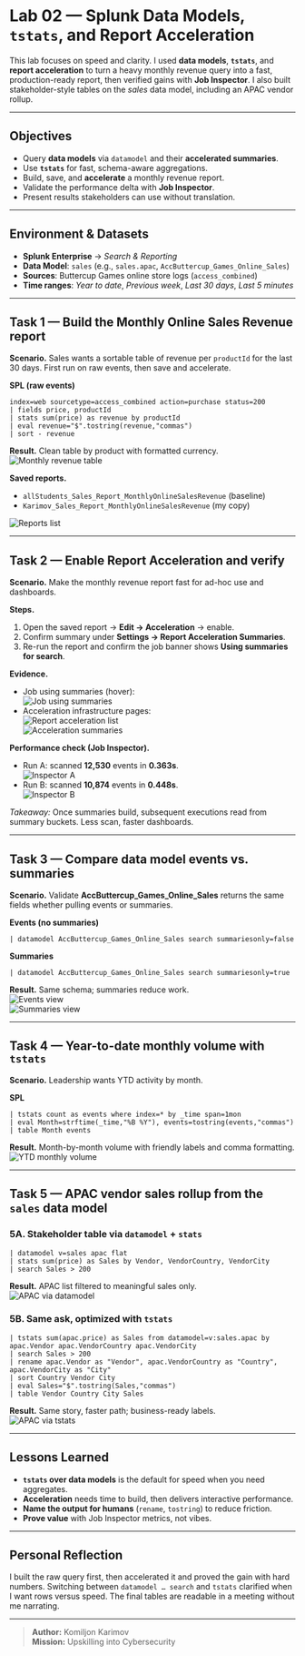 # Lab 02 — Splunk Data Models, `tstats`, and Report Acceleration

This lab focuses on speed and clarity. I used **data models**, **`tstats`**, and **report acceleration** to turn a heavy monthly revenue query into a fast, production-ready report, then verified gains with **Job Inspector**. I also built stakeholder-style tables on the *sales* data model, including an APAC vendor rollup.

---

## Objectives

- Query **data models** via `datamodel` and their **accelerated summaries**.
- Use **`tstats`** for fast, schema-aware aggregations.
- Build, save, and **accelerate** a monthly revenue report.
- Validate the performance delta with **Job Inspector**.
- Present results stakeholders can use without translation.

---

## Environment & Datasets

- **Splunk Enterprise** → *Search & Reporting*
- **Data Model**: `sales` (e.g., `sales.apac`, `AccButtercup_Games_Online_Sales`)
- **Sources**: Buttercup Games online store logs (`access_combined`)
- **Time ranges**: *Year to date*, *Previous week*, *Last 30 days*, *Last 5 minutes*

---

## Task 1 — Build the Monthly Online Sales Revenue report

**Scenario.** Sales wants a sortable table of revenue per `productId` for the last 30 days. First run on raw events, then save and accelerate.

**SPL (raw events)**
```spl
index=web sourcetype=access_combined action=purchase status=200
| fields price, productId
| stats sum(price) as revenue by productId
| eval revenue="$".tostring(revenue,"commas")
| sort - revenue
```

**Result.** Clean table by product with formatted currency.  
![Monthly revenue table](./screenshots/Screenshot%202025-09-25%20174853.png)

**Saved reports.**
- `allStudents_Sales_Report_MonthlyOnlineSalesRevenue` (baseline)
- `Karimov_Sales_Report_MonthlyOnlineSalesRevenue` (my copy)

![Reports list](./screenshots/Screenshot%202025-09-25%20201155.png)

---

## Task 2 — Enable Report Acceleration and verify

**Scenario.** Make the monthly revenue report fast for ad-hoc use and dashboards.

**Steps.**
1. Open the saved report → **Edit → Acceleration** → enable.
2. Confirm summary under **Settings → Report Acceleration Summaries**.
3. Re-run the report and confirm the job banner shows **Using summaries for search**.

**Evidence.**
- Job using summaries (hover):  
  ![Job using summaries](./screenshots/Screenshot%202025-09-25%20174853.png)
- Acceleration infrastructure pages:  
  ![Report acceleration list](./screenshots/Screenshot%202025-09-25%20174947.png)  
  ![Acceleration summaries](./screenshots/Screenshot%202025-09-25%20175318.png)

**Performance check (Job Inspector).**
- Run A: scanned **12,530** events in **0.363s**.  
  ![Inspector A](./screenshots/Screenshot%202025-09-25%20175348.png)
- Run B: scanned **10,874** events in **0.448s**.  
  ![Inspector B](./screenshots/Screenshot%202025-09-25%20174649.png)

*Takeaway:* Once summaries build, subsequent executions read from summary buckets. Less scan, faster dashboards.

---

## Task 3 — Compare data model events vs. summaries

**Scenario.** Validate **AccButtercup_Games_Online_Sales** returns the same fields whether pulling events or summaries.

**Events (no summaries)**
```spl
| datamodel AccButtercup_Games_Online_Sales search summariesonly=false
```

**Summaries**
```spl
| datamodel AccButtercup_Games_Online_Sales search summariesonly=true
```

**Result.** Same schema; summaries reduce work.  
![Events view](./screenshots/Screenshot%202025-09-25%20190231.png)  
![Summaries view](./screenshots/Screenshot%202025-09-25%20190238.png)

---

## Task 4 — Year-to-date monthly volume with `tstats`

**Scenario.** Leadership wants YTD activity by month.

**SPL**
```spl
| tstats count as events where index=* by _time span=1mon
| eval Month=strftime(_time,"%B %Y"), events=tostring(events,"commas")
| table Month events
```

**Result.** Month-by-month volume with friendly labels and comma formatting.  
![YTD monthly volume](./screenshots/Screenshot%202025-09-25%20191624.png)

---

## Task 5 — APAC vendor sales rollup from the `sales` data model

### 5A. Stakeholder table via `datamodel` + `stats`
```spl
| datamodel v=sales apac flat
| stats sum(price) as Sales by Vendor, VendorCountry, VendorCity
| search Sales > 200
```
**Result.** APAC list filtered to meaningful sales only.  
![APAC via datamodel](./screenshots/Screenshot%202025-09-25%20185456.png)

### 5B. Same ask, optimized with `tstats`
```spl
| tstats sum(apac.price) as Sales from datamodel=v:sales.apac by apac.Vendor apac.VendorCountry apac.VendorCity
| search Sales > 200
| rename apac.Vendor as "Vendor", apac.VendorCountry as "Country", apac.VendorCity as "City"
| sort Country Vendor City
| eval Sales="$".tostring(Sales,"commas")
| table Vendor Country City Sales
```
**Result.** Same story, faster path; business-ready labels.  
![APAC via tstats](./screenshots/Screenshot%202025-09-25%20194440.png)

---

## Lessons Learned

- **`tstats` over data models** is the default for speed when you need aggregates.
- **Acceleration** needs time to build, then delivers interactive performance.
- **Name the output for humans** (`rename`, `tostring`) to reduce friction.
- **Prove value** with Job Inspector metrics, not vibes.

---

## Personal Reflection

I built the raw query first, then accelerated it and proved the gain with hard numbers. Switching between `datamodel … search` and `tstats` clarified when I want rows versus speed. The final tables are readable in a meeting without me narrating.

---

> **Author:** Komiljon Karimov  
> **Mission:** Upskilling into Cybersecurity
